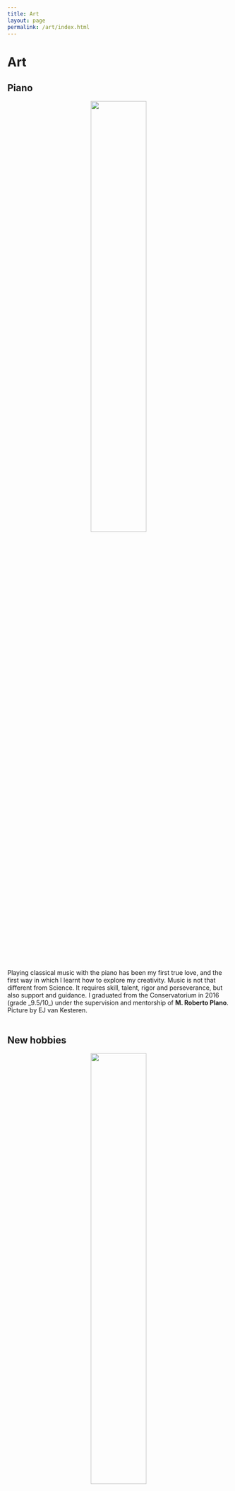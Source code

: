 ```yaml
---
title: Art
layout: page
permalink: /art/index.html
---
```


Art
======


Piano
----

<p align="center">
<img src="{{site.url}}/assets/images/valeria_piano.jpeg" width="50%" height="50%"> 
</p>
Playing classical music with the piano has been my first true love, and the first way in which I learnt how to explore my creativity. 
Music is not that different from Science. It requires skill, talent, rigor and perseverance, but also support and guidance. 
I graduated from the Conservatorium in 2016 (grade _9.5/10_) under the supervision and mentorship of <b>M. Roberto Plano</b>.
<br>
Picture by EJ van Kesteren. 
<br><br>


New hobbies
----

<p align="center">
<img src="{{site.url}}/assets/images/gaia.jpg" width="50%" height="50%"> 
</p>
Drawing of my little niece, Gaia. 
<br><br>
Gaia is a big inspiration for me. When she was born, I made her a <b>lullaby</b> - my first piece ever! To listen to it, click [here](/assets/Gaia.mp3). 
Big thanks to Dirk Jan Ardesh for recording with me.
